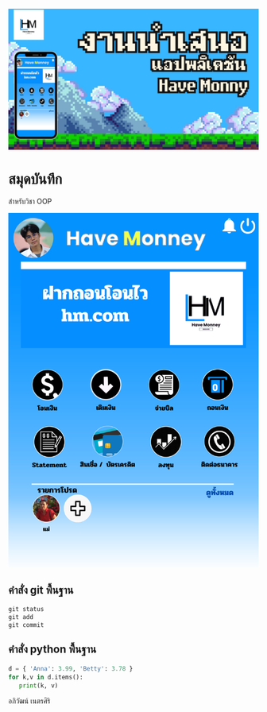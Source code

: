 ![banner](./001.jpg)

# สมุดบันทึก

สำหรับวิชา OOP

![banner](./002.png)

## คำสั่ง git พื้นฐาน

```
git status
git add
git commit
```

## คำสั่ง python พื้นฐาน

```python
d = { 'Anna': 3.99, 'Betty': 3.78 }
for k,v in d.items():
   print(k, v)
```

อภิวัฒน์ เนตรศิริ
